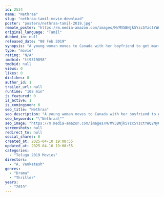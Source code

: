 ```yaml
---
id: 2534
name: "Nethraa"
slug: "nethraa-tamil-movie-download"
poster: "posters/nethraa-tamil-2019.jpg"
remote_poster: "https://m.media-amazon.com/images/M/MV5BNjk5Yzc5YzctYWQ2Ny00YzA5LWEzYzQtYTllOGVkZDUwYTQ5XkEyXkFqcGdeQXVyMTEzNzg0Mjkx._V1_SX300.jpg"
original_language: "Tamil"
dubbed_in: null
released_date: "08 Feb 2019"
synopsis: "A young woman moves to Canada with her boyfriend to get married with the help of her friend, but finds herself trapped in a web of lies and deceit."
type: "movie"
rating: "N/A"
imdbid: "tt9319898"
tmdbid: null
views: 0
likes: 0
dislikes: 0
author_id: 1
trailer_url: null
runtime: "108 min"
is_featured: 0
is_active: 1
is_comingsoon: 0
seo_title: "Nethraa"
seo_description: "A young woman moves to Canada with her boyfriend to get married with the help of her friend, but finds herself trapped in a web of lies and deceit."
seo_keywords: "\"Nethraa\""
seo_image: "https://m.media-amazon.com/images/M/MV5BNjk5Yzc5YzctYWQ2Ny00YzA5LWEzYzQtYTllOGVkZDUwYTQ5XkEyXkFqcGdeQXVyMTEzNzg0Mjkx._V1_SX300.jpg"
screenshots: null
redirect_to: null
social_shares: 0
created_at: 2025-04-10 19:08:55
updated_at: 2025-04-10 19:08:55
categories:
  - "Telugu 2019 Movies"
directors:
  - "A. Venkatesh"
genres:
  - "Drama"
  - "Thriller"
years:
  - "2019"
---
```

